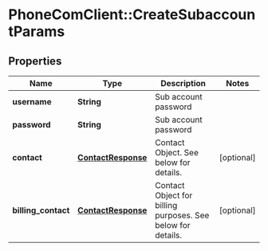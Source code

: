 # PhoneComClient::CreateSubaccountParams

## Properties
Name | Type | Description | Notes
------------ | ------------- | ------------- | -------------
**username** | **String** | Sub account password |
**password** | **String** | Sub account password |
**contact** | [**ContactResponse**](ContactResponse.md) | Contact Object. See below for details. | [optional]
**billing_contact** | [**ContactResponse**](ContactResponse.md) | Contact Object for billing purposes. See below for details. | [optional]


